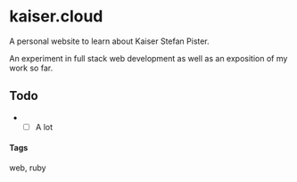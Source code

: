 # kaiser.cloud

A personal website to learn about Kaiser Stefan Pister.

An experiment in full stack web development as well as an exposition of my work so far.

## Todo

* - [ ] A lot

#### Tags

web, ruby
